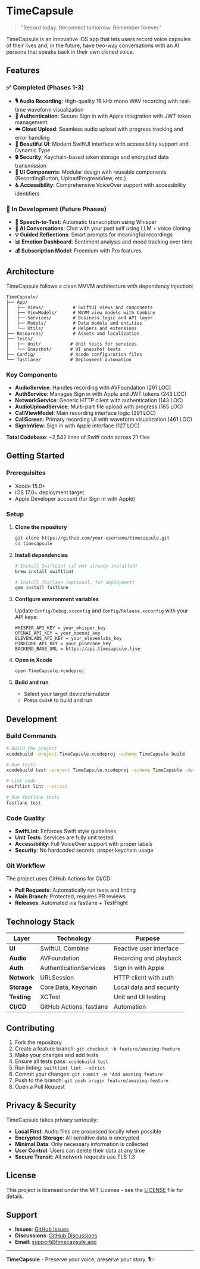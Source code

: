# TimeCapsule

> "Record today. Reconnect tomorrow. Remember forever."

TimeCapsule is an innovative iOS app that lets users record voice capsules of their lives and, in the future, have two-way conversations with an AI persona that speaks back in their own cloned voice.

## Features

### ✅ Completed (Phases 1-3)

- **🎙️ Audio Recording**: High-quality 16 kHz mono WAV recording with real-time waveform visualization
- **🔐 Authentication**: Secure Sign in with Apple integration with JWT token management  
- **☁️ Cloud Upload**: Seamless audio upload with progress tracking and error handling
- **📱 Beautiful UI**: Modern SwiftUI interface with accessibility support and Dynamic Type
- **🔒 Security**: Keychain-based token storage and encrypted data transmission
- **🎨 UI Components**: Modular design with reusable components (RecordingButton, UploadProgressView, etc.)
- **♿ Accessibility**: Comprehensive VoiceOver support with accessibility identifiers

### 🚧 In Development (Future Phases)

- **📝 Speech-to-Text**: Automatic transcription using Whisper
- **🤖 AI Conversations**: Chat with your past self using LLM + voice cloning
- **💡 Guided Reflections**: Smart prompts for meaningful recordings
- **📊 Emotion Dashboard**: Sentiment analysis and mood tracking over time
- **💰 Subscription Model**: Freemium with Pro features

## Architecture

TimeCapsule follows a clean MVVM architecture with dependency injection:

```
TimeCapsule/
├── App/
│   ├── Views/           # SwiftUI views and components
│   ├── ViewModels/      # MVVM view models with Combine
│   ├── Services/        # Business logic and API layer
│   ├── Models/          # Data models and entities
│   └── Utils/           # Helpers and extensions
├── Resources/           # Assets and localization
├── Tests/
│   ├── Unit/           # Unit tests for services
│   └── Snapshot/       # UI snapshot tests
├── Config/             # Xcode configuration files
└── fastlane/           # Deployment automation
```

### Key Components

- **AudioService**: Handles recording with AVFoundation (291 LOC)
- **AuthService**: Manages Sign in with Apple and JWT tokens (243 LOC)
- **NetworkService**: Generic HTTP client with authentication (143 LOC)
- **AudioUploadService**: Multi-part file upload with progress (165 LOC)
- **CallViewModel**: Main recording interface logic (291 LOC)
- **CallScreen**: Primary recording UI with waveform visualization (461 LOC)
- **SignInView**: Sign in with Apple interface (127 LOC)

**Total Codebase**: ~2,542 lines of Swift code across 21 files

## Getting Started

### Prerequisites

- Xcode 15.0+
- iOS 17.0+ deployment target
- Apple Developer account (for Sign in with Apple)

### Setup

1. **Clone the repository**
   ```bash
   git clone https://github.com/your-username/timecapsule.git
   cd timecapsule
   ```

2. **Install dependencies**
   ```bash
   # Install SwiftLint (if not already installed)
   brew install swiftlint
   
   # Install fastlane (optional, for deployment)
   gem install fastlane
   ```

3. **Configure environment variables**
   
   Update `Config/Debug.xcconfig` and `Config/Release.xcconfig` with your API keys:
   ```
   WHISPER_API_KEY = your_whisper_key
   OPENAI_API_KEY = your_openai_key
   ELEVENLABS_API_KEY = your_elevenlabs_key
   PINECONE_API_KEY = your_pinecone_key
   BACKEND_BASE_URL = https://api.timecapsule.live
   ```

4. **Open in Xcode**
   ```bash
   open TimeCapsule.xcodeproj
   ```

5. **Build and run**
   - Select your target device/simulator
   - Press `Cmd+R` to build and run

## Development

### Build Commands

```bash
# Build the project
xcodebuild -project TimeCapsule.xcodeproj -scheme TimeCapsule build

# Run tests
xcodebuild test -project TimeCapsule.xcodeproj -scheme TimeCapsule -destination 'platform=iOS Simulator,name=iPhone 15'

# Lint code
swiftlint lint --strict

# Run fastlane tests
fastlane test
```

### Code Quality

- **SwiftLint**: Enforces Swift style guidelines
- **Unit Tests**: Services are fully unit tested
- **Accessibility**: Full VoiceOver support with proper labels
- **Security**: No hardcoded secrets, proper keychain usage

### Git Workflow

The project uses GitHub Actions for CI/CD:

- **Pull Requests**: Automatically run tests and linting
- **Main Branch**: Protected, requires PR reviews
- **Releases**: Automated via fastlane + TestFlight

## Technology Stack

| Layer | Technology | Purpose |
|-------|------------|---------|
| **UI** | SwiftUI, Combine | Reactive user interface |
| **Audio** | AVFoundation | Recording and playback |
| **Auth** | AuthenticationServices | Sign in with Apple |
| **Network** | URLSession | HTTP client with auth |
| **Storage** | Core Data, Keychain | Local data and security |
| **Testing** | XCTest | Unit and UI testing |
| **CI/CD** | GitHub Actions, fastlane | Automation |

## Contributing

1. Fork the repository
2. Create a feature branch: `git checkout -b feature/amazing-feature`
3. Make your changes and add tests
4. Ensure all tests pass: `xcodebuild test`
5. Run linting: `swiftlint lint --strict`
6. Commit your changes: `git commit -m 'Add amazing feature'`
7. Push to the branch: `git push origin feature/amazing-feature`
8. Open a Pull Request

## Privacy & Security

TimeCapsule takes privacy seriously:

- **Local First**: Audio files are processed locally when possible
- **Encrypted Storage**: All sensitive data is encrypted
- **Minimal Data**: Only necessary information is collected
- **User Control**: Users can delete their data at any time
- **Secure Transit**: All network requests use TLS 1.3

## License

This project is licensed under the MIT License - see the [LICENSE](LICENSE) file for details.

## Support

- **Issues**: [GitHub Issues](https://github.com/your-username/timecapsule/issues)
- **Discussions**: [GitHub Discussions](https://github.com/your-username/timecapsule/discussions)
- **Email**: support@timecapsule.app

---

**TimeCapsule** - Preserve your voice, preserve your story. 🎙️✨